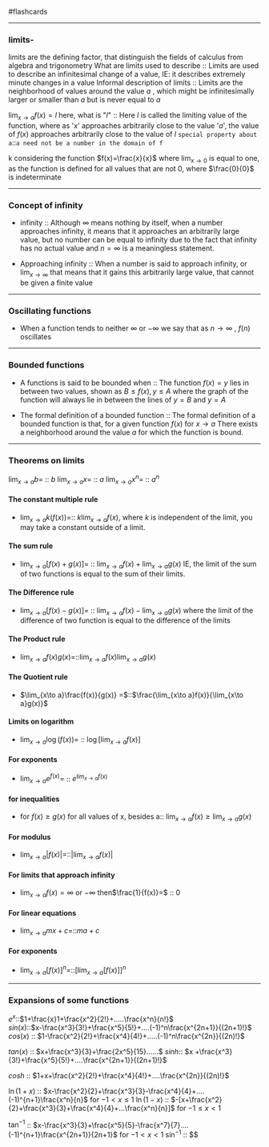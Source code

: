 #flashcards 
___

### limits-
limits are the defining factor, that distinguish the fields of calculus from algebra and trigonometry
What are limits used to describe :: Limits are used to describe an infinitesimal change of a value, IE: it describes extremely minute changes in a value
Informal description of limits :: Limits are the neighborhood of values around the value $a$ , which might be infinitesimally larger or smaller than $a$ but is never equal to $a$
<!--SR:!2023-08-01,14,250-->
$\lim_{x\to a}f(x) =l$  here, what is "$l$" :: Here $l$ is called the limiting value of the function, where as '$x$' approaches arbitrarily close to the value '$a$', the value of $f(x)$ approaches arbitrarily close to the value of $l$
`special property about a`::`a need not be a number in the domain of f`
<!--SR:!2023-07-15,4,270-->
k
considering the function $f(x)=\frac{x}{x}$ where $\lim_{x\to0}$ is equal to one, as the function is defined for all values that are not 0, where $\frac{0}{0}$ is indeterminate 

---
### Concept of infinity
- infinity :: Although $\infty$ means nothing by itself, when a number approaches infinity, it means that it approaches an arbitrarily large value, but no number can be equal to infinity due to the fact that infinity has no actual value and $n=\infty$ is a meaningless statement.
<!--SR:!2023-07-15,4,270-->
-  Approaching infinity :: When a number is said to approach infinity, or $\lim_{x\to\infty}$ that means that it gains this arbitrarily large value, that cannot be given a finite value
<!--SR:!2023-10-04,67,290-->

---
### Oscillating functions
-  When a function tends to neither $\infty$ or $-\infty$ we say that as $n\to\infty$ , $f(n)$ oscillates 

---
### Bounded functions
-  A functions is said to be bounded when :: The function $f(x)=y$ lies in between two values, shown as $B\leq f(x), y\leq A$ where  the graph of the function will always lie in between the lines of $y=B$ and $y=A$ 
<!--SR:!2023-08-10,23,250-->
-  The formal definition of a bounded function :: The formal definition of a bounded function is that, for a given function $f(x)$ for $x\to a$ There exists a neighborhood around the value $a$ for which the function is bound.
<!--SR:!2023-07-14,3,250-->
---
### Theorems on limits
$\lim_{x\to a}b=$ :: $b$
$\lim_{x\to a}x=$ :: $a$
$\lim_{x\to a}x^n =$ :: $a^n$
<!--SR:!2023-10-05,68,290-->

#### The constant multiple rule
-   $\lim_{x\to a}k(f(x)) =$:: $k\lim_{x\to a}f(x)$, where $k$ is independent of the limit, you may take a constant outside of a limit.

#### The sum rule

-  $\lim_{x\to a}[f(x)+g(x)] =$ :: $\lim_{x\to a} f(x)+ \lim_{x \to a}g(x)$ IE, the limit of the sum of two functions is equal to the sum of their limits.
<!--SR:!2023-07-15,4,270-->
#### The Difference rule
-  $\lim_{x\to a}[f(x)-g(x)] =$ :: $\lim_{x\to a} f(x)-\lim_{x \to a}g(x)$ where the limit of the difference of two function is equal to the difference of the limits
<!--SR:!2023-07-15,4,270-->

#### The Product rule
- $\lim_{x\to a}f(x)g(x)=$::$\lim_{x\to a}f(x)\lim_{x\to a}g(x)$ 
<!--SR:!2023-07-15,4,270-->

#### The Quotient rule
-  $\lim_{x\to a}\frac{f(x)}{g(x)} =$::$\frac{\lim_{x\to a}f(x)}{\lim_{x\to a}g(x)}$
<!--SR:!2023-08-12,25,290-->

#### Limits on logarithm
-  $\lim_{x\to a}\log(f(x))=$ :: $\log[\lim_{x\to a}f(x)]$
<!--SR:!2023-07-15,4,270-->

#### For exponents
- $\lim_{x\to a}e^{f(x)}=$ :: $e^{\lim_{x\to a}f(x)}$

#### for inequalities
-  for $f(x)\geq g(x)$ for all values of x, besides a:: $\lim_{x\to a}f(x)\geq \lim_{x\to a}g(x)$
<!--SR:!2023-07-15,4,270-->

#### For modulus
-  $\lim_{x\to a}|f(x)|=$::$|\lim_{x\to a}f(x)|$

#### For limits that approach infinity
-  $\lim_{x\to a}f(x)=\infty$ or $-\infty$ then$\frac{1}{f(x)}=$ :: $0$
<!--SR:!2023-10-05,68,290-->

#### For linear equations
-  $\lim_{x\to a}mx+c=$::$ma+c$
<!--SR:!2023-07-15,4,270-->

#### For exponents
-  $\lim_{x\to a}[f(x)]^n=$::$[\lim_{x\to a}[f(x)]]^n$

---
### Expansions of some functions
$e^x$::$1+\frac{x}1+\frac{x^2}{2!}+.....\frac{x^n}{n!}$   
$sin(x)$::$x-\frac{x^3}{3!}+\frac{x^5}{5!}+....(-1)^n\frac{x^{2n+1}}{(2n+1)!}$
$cos(x)$ :: $1-\frac{x^2}{2!}+\frac{x^4}{4!}+.....(-1)^n\frac{x^{2n}}{(2n)!}$
<!--SR:!2023-09-25,58,250-->
$tan(x)$ :: $x+\frac{x^3}{3}+\frac{2x^5}{15}......$
$sinh$:: $x +\frac{x^3}{3!}+\frac{x^5}{5!}+....\frac{x^{2n+1}}{(2n+1)!}$
<!--SR:!2023-09-23,56,250-->
$cosh$ :: $1+x+\frac{x^2}{2!}+\frac{x^4}{4!}+....\frac{x^{2n}}{(2n)!}$
<!--SR:!2023-10-07,70,290-->
$\ln(1+x)$ :: $x-\frac{x^2}{2}+\frac{x^3}{3}-\frac{x^4}{4}+....(-1)^{n+1}\frac{x^n}{n}$ for $-1<x\leq 1$
$\ln(1-x)$ :: $-[x+\frac{x^2}{2}+\frac{x^3}{3}+\frac{x^4}{4}+...\frac{x^n}{n}]$ for $-1 \leq x < 1$
<!--SR:!2023-07-20,2,250-->
$\tan^{-1}$ :: $x-\frac{x^3}{3}+\frac{x^5}{5}-\frac{x^7}{7}....(-1)^{n+1}\frac{x^{2n+1}}{2n+1}$ for $-1<x<1$
$\sin^{-1}$ :: $$ 
<!--SR:!2023-09-24,57,250-->